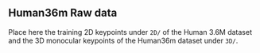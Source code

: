 ## Human36m Raw data

Place here the training 2D keypoints under `2D/` of the Human 3.6M dataset and the 3D monocular keypoints of the Human36m dataset under `3D/`.